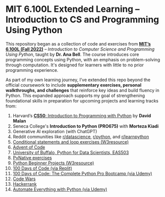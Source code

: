 # MIT 6.100L Extended Learning – Introduction to CS and Programming Using Python

This repository began as a collection of code and exercises from [**MIT’s 6.100L (Fall 2022)**](https://ocw.mit.edu/courses/6-100l-introduction-to-cs-and-programming-using-python-fall-2022/) – *Introduction to Computer Science and Programming Using Python*, taught by **Dr. Ana Bell**. The course introduces core programming concepts using Python, with an emphasis on problem-solving through computation. It's designed for learners with little to no prior programming experience.

As part of my own learning journey, I’ve extended this repo beyond the official coursework to include **supplementary exercises, personal walkthroughs, and challenges** that reinforce key ideas and build fluency in Python. This expanded approach supports my goal of strengthening foundational skills in preparation for upcoming projects and learning tracks from:

1. Harvard’s [**CS50**: Introduction to Programming with Python](https://pll.harvard.edu/course/cs50-introduction-computer-science) by **David Malan**
2. Seneca College's **Introduction to Python (PRO675)** with **Morteza Kiadi**
3. Generative AI exploration (with ChatGPT)
4. Reddit communities like [r/datascience](https://www.reddit.com/r/datascience/), [r/python](https://www.reddit.com/r/Python/), and [r/learnpython](https://www.reddit.com/r/learnpython)
5. [Conditional statements and loop exercises (W3resource)](https://www.w3resource.com/python-exercises/python-conditional-statements-and-loop-exercises.php)
6. [Advent of Code](https://adventofcode.com/)
7. [University of Buffalo, Python for Data Scientists, EAS503](https://mkzia.github.io/eas503-book/chapters/06/intro.html)
8. [PyNative exercises](https://pynative.com/python-if-else-and-for-loop-exercise-with-solutions/#h-exercise-1-print-first-10-natural-numbers-using-while-loop)
9. [Python Beginner Projects (W3resource)](https://www.w3resource.com/projects/python/python_beginners_projects.php)
10. [100 Days of Code (via Replit)](https://replit.com/learn/100-days-of-python/hub) 
11. [100 Days of Code: The Complete Python Pro Bootcamp (via Udemy)](https://www.udemy.com/course/100-days-of-code/)
12. [Code Wars](https://www.codewars.com/collections/basic-python)
13. [Hackerrank](https://www.hackerrank.com/domains/python)
14. [Automate Everything with Python (via Udemy)](https://www.udemy.com/course/automate/)
